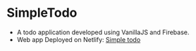 # SimpleTodo
- A todo application developed using VanillaJS and Firebase.
- Web app Deployed on Netlify: [Simple todo](https://simple-todo-2022.netlify.app/)
